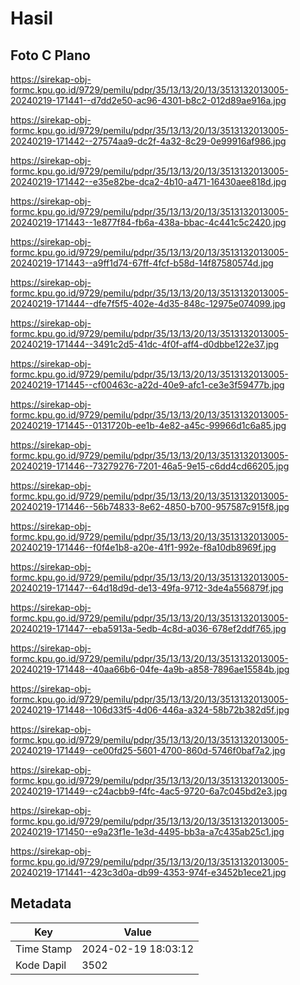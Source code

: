 # Hasil

## Foto C Plano

https://sirekap-obj-formc.kpu.go.id/9729/pemilu/pdpr/35/13/13/20/13/3513132013005-20240219-171441--d7dd2e50-ac96-4301-b8c2-012d89ae916a.jpg

https://sirekap-obj-formc.kpu.go.id/9729/pemilu/pdpr/35/13/13/20/13/3513132013005-20240219-171442--27574aa9-dc2f-4a32-8c29-0e99916af986.jpg

https://sirekap-obj-formc.kpu.go.id/9729/pemilu/pdpr/35/13/13/20/13/3513132013005-20240219-171442--e35e82be-dca2-4b10-a471-16430aee818d.jpg

https://sirekap-obj-formc.kpu.go.id/9729/pemilu/pdpr/35/13/13/20/13/3513132013005-20240219-171443--1e877f84-fb6a-438a-bbac-4c441c5c2420.jpg

https://sirekap-obj-formc.kpu.go.id/9729/pemilu/pdpr/35/13/13/20/13/3513132013005-20240219-171443--a9ff1d74-67ff-4fcf-b58d-14f87580574d.jpg

https://sirekap-obj-formc.kpu.go.id/9729/pemilu/pdpr/35/13/13/20/13/3513132013005-20240219-171444--dfe7f5f5-402e-4d35-848c-12975e074099.jpg

https://sirekap-obj-formc.kpu.go.id/9729/pemilu/pdpr/35/13/13/20/13/3513132013005-20240219-171444--3491c2d5-41dc-4f0f-aff4-d0dbbe122e37.jpg

https://sirekap-obj-formc.kpu.go.id/9729/pemilu/pdpr/35/13/13/20/13/3513132013005-20240219-171445--cf00463c-a22d-40e9-afc1-ce3e3f59477b.jpg

https://sirekap-obj-formc.kpu.go.id/9729/pemilu/pdpr/35/13/13/20/13/3513132013005-20240219-171445--0131720b-ee1b-4e82-a45c-99966d1c6a85.jpg

https://sirekap-obj-formc.kpu.go.id/9729/pemilu/pdpr/35/13/13/20/13/3513132013005-20240219-171446--73279276-7201-46a5-9e15-c6dd4cd66205.jpg

https://sirekap-obj-formc.kpu.go.id/9729/pemilu/pdpr/35/13/13/20/13/3513132013005-20240219-171446--56b74833-8e62-4850-b700-957587c915f8.jpg

https://sirekap-obj-formc.kpu.go.id/9729/pemilu/pdpr/35/13/13/20/13/3513132013005-20240219-171446--f0f4e1b8-a20e-41f1-992e-f8a10db8969f.jpg

https://sirekap-obj-formc.kpu.go.id/9729/pemilu/pdpr/35/13/13/20/13/3513132013005-20240219-171447--64d18d9d-de13-49fa-9712-3de4a556879f.jpg

https://sirekap-obj-formc.kpu.go.id/9729/pemilu/pdpr/35/13/13/20/13/3513132013005-20240219-171447--eba5913a-5edb-4c8d-a036-678ef2ddf765.jpg

https://sirekap-obj-formc.kpu.go.id/9729/pemilu/pdpr/35/13/13/20/13/3513132013005-20240219-171448--40aa66b6-04fe-4a9b-a858-7896ae15584b.jpg

https://sirekap-obj-formc.kpu.go.id/9729/pemilu/pdpr/35/13/13/20/13/3513132013005-20240219-171448--106d33f5-4d06-446a-a324-58b72b382d5f.jpg

https://sirekap-obj-formc.kpu.go.id/9729/pemilu/pdpr/35/13/13/20/13/3513132013005-20240219-171449--ce00fd25-5601-4700-860d-5746f0baf7a2.jpg

https://sirekap-obj-formc.kpu.go.id/9729/pemilu/pdpr/35/13/13/20/13/3513132013005-20240219-171449--c24acbb9-f4fc-4ac5-9720-6a7c045bd2e3.jpg

https://sirekap-obj-formc.kpu.go.id/9729/pemilu/pdpr/35/13/13/20/13/3513132013005-20240219-171450--e9a23f1e-1e3d-4495-bb3a-a7c435ab25c1.jpg

https://sirekap-obj-formc.kpu.go.id/9729/pemilu/pdpr/35/13/13/20/13/3513132013005-20240219-171441--423c3d0a-db99-4353-974f-e3452b1ece21.jpg


## Metadata

| Key        | Value               |
| ---------- | ------------------- |
| Time Stamp | 2024-02-19 18:03:12 |
| Kode Dapil | 3502                |



